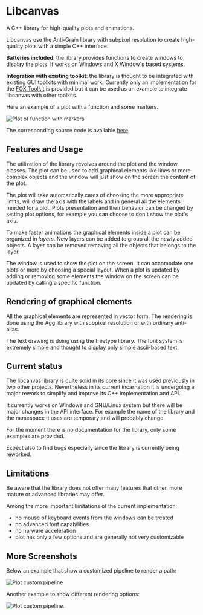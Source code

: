 Libcanvas
===

A C++ library for high-quality plots and animations.

Libcanvas use the Anti-Grain library with subpixel resolution to create high-quality plots with a simple C++ interface.

**Batteries included**: the library provides functions to create windows to display the plots. It works on Windows and X Window's based systems.

**Integration with existing toolkit**: the library is thought to be integrated with existing GUI toolkits with minimal work. Currently only an implementation for the [FOX Toolkit](http://www.fox-toolkit.org/) is provided but it can be used as an example to integrate libcanvas with other toolkits.

Here an example of a plot with a function and some markers.

![Plot of function with markers](https://github.com/franko/libcanvas/blob/master/doc/libcanvas-function-markers.png)

The corresponding source code is available [here](https://github.com/franko/libcanvas/blob/master/tests/test-window-markers.cpp).



Features and Usage
---

The utilization of the library revolves around the plot and the window classes. The plot can be used to add graphical elements like lines or more complex objects and the window will just show on the screen the content of the plot.

The plot will take automatically cares of choosing the more appropriate limits, will draw the axis with the labels and in general all the elements needed for a plot. Plots presentation and their behavior can be changed by setting plot options, for example you can choose to don't show the plot's axis.

To make faster animations the graphical elements inside a plot can be organized in *layers*. New layers can be added to group all the newly added objects. A layer can be removed removing all the objects that belongs to the layer.

The window is used to show the plot on the screen. It can accomodate one plots or more by choosing a special layout. When a plot is updated by adding or removing some elements the window on the screen can be updated by calling a specific function.

Rendering of graphical elements
----

All the graphical elements are represented in vector form. The rendering is done using the Agg library with subpixel resolution or with ordinary anti-alias.

The text drawing is doing using the freetype library. The font system is extremely simple and thought to display only simple ascii-based text.


Current status
---

The libcanvas library is quite solid  in its core since it was used previously in two other projects. Nevertheless in its current incarnation it is undergoing a major rework to simplify and improve its C++ implementation and API.

It currently works on Windows and GNU/Linux system but there will be major changes in the API interface. For example the name of the library and the namespace it uses are temporary and will probably change.

For the moment there is no documentation for the library, only some examples are provided.

Expect also to find bugs especially since the library is currently being reworked.

Limitations
---

Be aware that the library does not offer many features that other, more mature or advanced libraries may offer.

Among the more important limitations of the current implementation:

  - no mouse of keyboard events from the windows can be treated
  - no advanced font capabilities
  - no harware acceleration
  - plot has only a few options and are generally not very customizable

More Screenshots
---

Below an example that show a customized pipeline to render a path:

![Plot custom pipeline](https://github.com/franko/libcanvas/blob/master/doc/libcanvas-custom-pipeline.png)

Another example to show different rendering options:

![Plot custom pipeline](https://github.com/franko/libcanvas/blob/master/doc/libcanvas-rendering-options.png).
